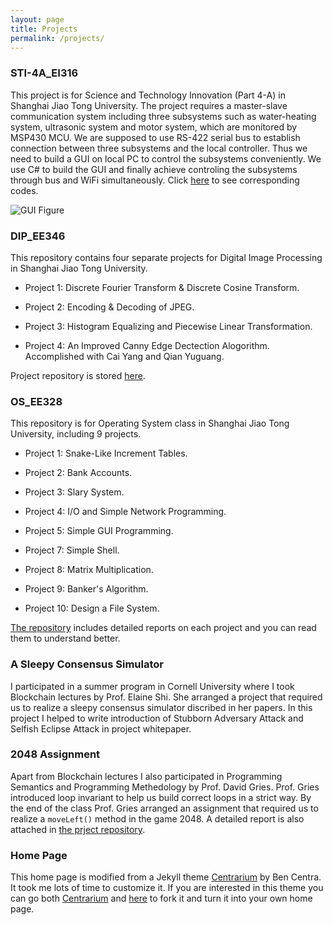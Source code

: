 ```yaml
---
layout: page
title: Projects
permalink: /projects/
---
```


### STI-4A_EI316

This project is for Science and Technology Innovation (Part 4-A) in Shanghai Jiao Tong University. The project requires a master-slave communication system including three subsystems such as water-heating system, ultrasonic system and motor system, which are monitored by MSP430 MCU. We are supposed to use RS-422 serial bus to establish connection between three subsystems and the local controller. Thus we need to build a GUI on local PC to control the subsystems conveniently. We use C# to build the GUI and finally achieve controling the subsystems through bus and WiFi simultaneously. Click [here][EI316] to see corresponding codes. 

<img src="{{ site.baseurl }}/assets/EI316.jpg" title="GUI Figure" class="figure">

### DIP_EE346

This repository contains four separate projects for Digital Image Processing in Shanghai Jiao Tong University. 

* Project 1: Discrete Fourier Transform & Discrete Cosine Transform.

* Project 2: Encoding & Decoding of JPEG.

* Project 3: Histogram Equalizing and Piecewise Linear Transformation.

* Project 4: An Improved Canny Edge Dectection Alogorithm. Accomplished with Cai Yang and Qian Yuguang.

Project repository is stored [here][EE346].

### OS_EE328

This repository is for Operating System class in Shanghai Jiao Tong University, including 9 projects.

* Project 1: Snake-Like Increment Tables.

* Project 2: Bank Accounts.

* Project 3: Slary System.

* Project 4: I/O and Simple Network Programming.

* Project 5: Simple GUI Programming.

* Project 7: Simple Shell.

* Project 8: Matrix Multiplication.

* Project 9: Banker's Algorithm.

* Project 10: Design a File System.

[The repository][EE328] includes detailed reports on each project and you can read them to understand better.

### A Sleepy Consensus Simulator

I participated in a summer program in Cornell University where I took Blockchain lectures by Prof. Elaine Shi. She arranged a project that required us to realize a sleepy consensus simulator discribed in her papers. In this project I helped to write introduction of Stubborn Adversary Attack and Selfish Eclipse Attack in project whitepaper. 

### 2048 Assignment

Apart from Blockchain lectures I also participated in Programming Semantics and Programming Methedology by Prof. David Gries. Prof. Gries introduced loop invariant to help us build correct loops in a strict way. By the end of the class Prof. Gries arranged an assignment that required us to realize a `moveLeft()` method in the game 2048. A detailed report is also attached in [the prject repository][2048]. 

### Home Page

This home page is modified from a Jekyll theme [Centrarium][centrarium] by Ben Centra. It took me lots of time to customize it. If you are interested in this theme you can go both [Centrarium][centrarium-github] and [here][homepage] to fork it and turn it into your own home page.

[EI316]:	https://github.com/cyli2014/STI-4A_EI316
[EE346]:	https://github.com/cyli2014/DIP_EE346
[EE328]:	https://github.com/cyli2014/OS_EE328
[2048]:		https://github.com/cyli2014/PSPM_Cornell
[centrarium]:	http://bencentra.com/centrarium/
[centrarium-github]:	https://github.com/bencentra/centrarium
[homepage]:	https://github.com/cyli2014/cyli2014.github.io